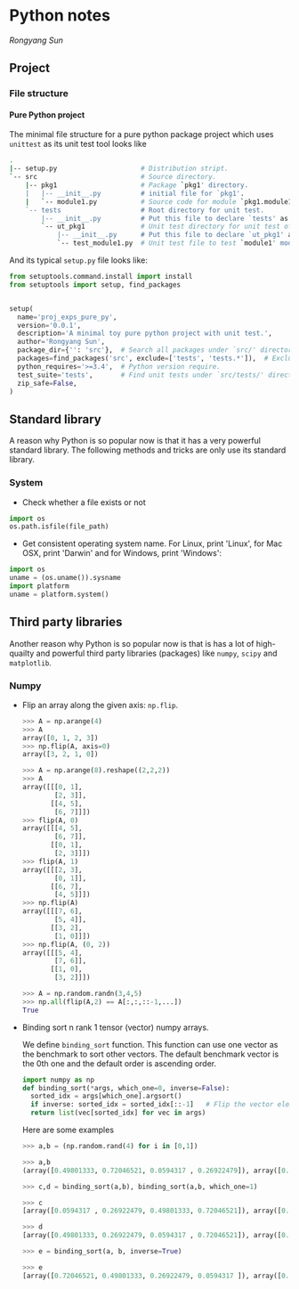 # Python notes
_Rongyang Sun_

## Project

### File structure

#### Pure Python project

The minimal file structure for a pure python package project which uses `unittest` as its unit test tool looks like
```bash
.
|-- setup.py                     # Distribution stript.
`-- src                          # Source directory.
    |-- pkg1                     # Package `pkg1' directory.
    |   |-- __init__.py          # initial file for `pkg1'.
    |   `-- module1.py           # Source code for module `pkg1.module1'.
    `-- tests                    # Root directory for unit test.
        |-- __init__.py          # Put this file to declare `tests' as a module.
        `-- ut_pkg1              # Unit test directory for unit test of `pkg1' package.
            |-- __init__.py      # Put this file to declare `ut_pkg1' as a module.
            `-- test_module1.py  # Unit test file to test `module1' module.
```
And its typical `setup.py` file looks like:
```python
from setuptools.command.install import install
from setuptools import setup, find_packages


setup(
  name='proj_exps_pure_py',
  version='0.0.1',
  description='A minimal toy pure python project with unit test.',
  author='Rongyang Sun',
  package_dir={'': 'src'},  # Search all packages under `src/' directory.
  packages=find_packages('src', exclude=['tests', 'tests.*']),  # Exclude tests* packages.
  python_requires='>=3.4',  # Python version require.
  test_suite='tests',       # Find unit tests under `src/tests/' directory.
  zip_safe=False,
)
```



## Standard library

A reason why Python is so popular now is that it has a very powerful standard library. The following methods and tricks are only use its standard library.

### System
- Check whether a file exists or not
```python
import os
os.path.isfile(file_path)
```
- Get consistent operating system name. For Linux, print 'Linux', for Mac OSX, print 'Darwin' and for Windows, print 'Windows':

```python
import os
uname = (os.uname()).sysname
import platform
uname = platform.system()
```
## Third party libraries

Another reason why Python is so popular now is that is has a lot of high-quailty and powerful third party libraries (packages) like `numpy`, `scipy` and `matplotlib`.

### Numpy

- Flip an array along the given axis: `np.flip`.

  ```python
  >>> A = np.arange(4)
  >>> A
  array([0, 1, 2, 3])
  >>> np.flip(A, axis=0)
  array([3, 2, 1, 0])
  
  >>> A = np.arange(8).reshape((2,2,2))
  >>> A
  array([[[0, 1],
          [2, 3]],
         [[4, 5],
          [6, 7]]])
  >>> flip(A, 0)
  array([[[4, 5],
          [6, 7]],
         [[0, 1],
          [2, 3]]])
  >>> flip(A, 1)
  array([[[2, 3],
          [0, 1]],
         [[6, 7],
          [4, 5]]])
  >>> np.flip(A)
  array([[[7, 6],
          [5, 4]],
         [[3, 2],
          [1, 0]]])
  >>> np.flip(A, (0, 2))
  array([[[5, 4],
          [7, 6]],
         [[1, 0],
          [3, 2]]])
  
  >>> A = np.random.randn(3,4,5)
  >>> np.all(flip(A,2) == A[:,:,::-1,...])
  True
  ```

- Binding sort n rank 1 tensor (vector) numpy arrays.

  We define `binding_sort` function. This function can use one vector as the benchmark to sort other vectors. The default benchmark vector is the 0th one and the default order is ascending order.

  ```python
  import numpy as np
  def binding_sort(*args, which_one=0, inverse=False):
    sorted_idx = args[which_one].argsort()
    if inverse: sorted_idx = sorted_idx[::-1]   # Flip the vector elements.
    return list(vec[sorted_idx] for vec in args)
  ```

  Here are some examples

  ```python
  >>> a,b = (np.random.rand(4) for i in [0,1])
  
  >>> a,b
  (array([0.49801333, 0.72046521, 0.0594317 , 0.26922479]), array([0.24147948, 0.78940445, 0.45235445, 0.28484671]))
  
  >>> c,d = binding_sort(a,b), binding_sort(a,b, which_one=1)
  
  >>> c
  [array([0.0594317 , 0.26922479, 0.49801333, 0.72046521]), array([0.45235445, 0.28484671, 0.24147948, 0.78940445])]
  
  >>> d
  [array([0.49801333, 0.26922479, 0.0594317 , 0.72046521]), array([0.24147948, 0.28484671, 0.45235445, 0.78940445])]
  
  >>> e = binding_sort(a, b, inverse=True)
  
  >>> e
  [array([0.72046521, 0.49801333, 0.26922479, 0.0594317 ]), array([0.78940445, 0.24147948, 0.28484671, 0.45235445])]
  ```

  

